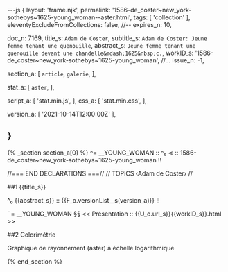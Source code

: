 ---js
{
  layout:    'frame.njk',
  permalink: '1586-de_coster~new_york-sothebys~1625-young_woman--aster.html',
  tags:      [ 'collection' ],
  eleventyExcludeFromCollections: false,
  //-- expires_n: 10,

  doc_n:      7169,
  title_s:    `Adam de Coster`,
  subtitle_s: `Adam de Coster: Jeune femme tenant une quenouille`,
  abstract_s: `Jeune femme tenant une quenouille devant une chandelle&mdash;1625&nbsp;c.`,
  workID_s:   '1586-de_coster~new_york-sothebys~1625-young_woman',
  //... issue_n: -1,

  section_a:
  [
    `article`,
    `galerie`,
  ],

  stat_a:
  [
    `aster`,
  ],

  script_a:
  [
    'stat.min.js',
  ],
  css_a:
  [
    'stat.min.css',
  ],

  version_a:
  [
    '2021-10-14T12:00:00Z'
  ],

}
---
{% _section section_a[0] %}
^=  __YOUNG_WOMAN  ::
^₉  &#8918;  :: 1586-de_coster~new_york-sothebys~1625-young_woman !!

//=== END DECLARATIONS ===//
//  TOPICS
‹Adam de Coster›
//



##1  {{title_s}}

^₀  {{abstract_s}}  ::
{{F_o.versionList__s(version_a)}}  !!

¨=  __YOUNG_WOMAN  §§
<<  Présentation  ::  {{U_o.url_s}}{{workID_s}}.html  >>




##2  Colorimétrie

Graphique de rayonnement (aster) à échelle logarithmique

{% end_section %}
